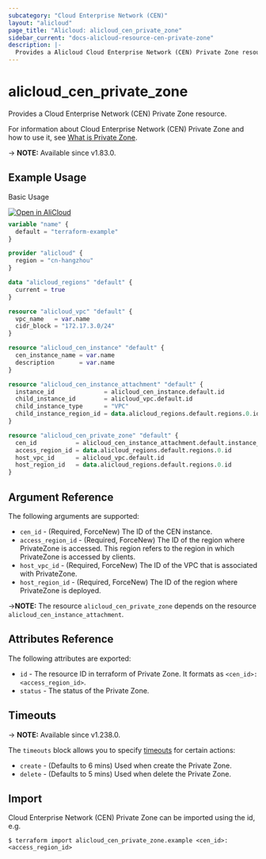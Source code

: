 ```yaml
---
subcategory: "Cloud Enterprise Network (CEN)"
layout: "alicloud"
page_title: "Alicloud: alicloud_cen_private_zone"
sidebar_current: "docs-alicloud-resource-cen-private-zone"
description: |-
  Provides a Alicloud Cloud Enterprise Network (CEN) Private Zone resource.
---
```


# alicloud_cen_private_zone

Provides a Cloud Enterprise Network (CEN) Private Zone resource.

For information about Cloud Enterprise Network (CEN) Private Zone and how to use it, see [What is Private Zone](https://www.alibabacloud.com/help/en/cloud-enterprise-network/latest/api-cbn-2017-09-12-routeprivatezoneincentovpc).

-> **NOTE:** Available since v1.83.0.

## Example Usage

Basic Usage

<div style="display: block;margin-bottom: 40px;"><div class="oics-button" style="float: right;position: absolute;margin-bottom: 10px;">
  <a href="https://api.aliyun.com/terraform?resource=alicloud_cen_private_zone&exampleId=600c9794-2481-c94b-b4d8-cf6cd6889b0f67cab137&activeTab=example&spm=docs.r.cen_private_zone.0.600c979424&intl_lang=EN_US" target="_blank">
    <img alt="Open in AliCloud" src="https://img.alicdn.com/imgextra/i1/O1CN01hjjqXv1uYUlY56FyX_!!6000000006049-55-tps-254-36.svg" style="max-height: 44px; max-width: 100%;">
  </a>
</div></div>

```terraform
variable "name" {
  default = "terraform-example"
}

provider "alicloud" {
  region = "cn-hangzhou"
}

data "alicloud_regions" "default" {
  current = true
}

resource "alicloud_vpc" "default" {
  vpc_name   = var.name
  cidr_block = "172.17.3.0/24"
}

resource "alicloud_cen_instance" "default" {
  cen_instance_name = var.name
  description       = var.name
}

resource "alicloud_cen_instance_attachment" "default" {
  instance_id              = alicloud_cen_instance.default.id
  child_instance_id        = alicloud_vpc.default.id
  child_instance_type      = "VPC"
  child_instance_region_id = data.alicloud_regions.default.regions.0.id
}

resource "alicloud_cen_private_zone" "default" {
  cen_id           = alicloud_cen_instance_attachment.default.instance_id
  access_region_id = data.alicloud_regions.default.regions.0.id
  host_vpc_id      = alicloud_vpc.default.id
  host_region_id   = data.alicloud_regions.default.regions.0.id
}
```

## Argument Reference

The following arguments are supported:

* `cen_id` - (Required, ForceNew) The ID of the CEN instance.
* `access_region_id` - (Required, ForceNew) The ID of the region where PrivateZone is accessed. This region refers to the region in which PrivateZone is accessed by clients.
* `host_vpc_id` - (Required, ForceNew) The ID of the VPC that is associated with PrivateZone.
* `host_region_id` - (Required, ForceNew) The ID of the region where PrivateZone is deployed.

->**NOTE:** The resource `alicloud_cen_private_zone` depends on the resource `alicloud_cen_instance_attachment`.

## Attributes Reference

The following attributes are exported:

* `id` - The resource ID in terraform of Private Zone. It formats as `<cen_id>:<access_region_id>`.
* `status` - The status of the Private Zone.

## Timeouts

-> **NOTE:** Available since v1.238.0.

The `timeouts` block allows you to specify [timeouts](https://www.terraform.io/docs/configuration-0-11/resources.html#timeouts) for certain actions:

* `create` - (Defaults to 6 mins) Used when create the Private Zone.
* `delete` - (Defaults to 5 mins) Used when delete the Private Zone.

## Import

Cloud Enterprise Network (CEN) Private Zone can be imported using the id, e.g.

```shell
$ terraform import alicloud_cen_private_zone.example <cen_id>:<access_region_id>
```
